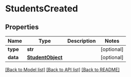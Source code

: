 # StudentsCreated

## Properties
Name | Type | Description | Notes
------------ | ------------- | ------------- | -------------
**type** | **str** |  | [optional] 
**data** | [**StudentObject**](StudentObject.md) |  | [optional] 

[[Back to Model list]](README.md#documentation-for-models) [[Back to API list]](README.md#documentation-for-api-endpoints) [[Back to README]](README.md)



